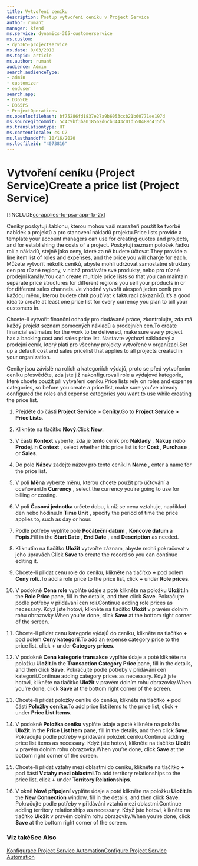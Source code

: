 ```yaml
---
title: Vytvoření ceníku
description: Postup vytvoření ceníku v Project Service
author: rumant
manager: kfend
ms.service: dynamics-365-customerservice
ms.custom:
- dyn365-projectservice
ms.date: 8/03/2018
ms.topic: article
ms.author: rumant
audience: Admin
search.audienceType:
- admin
- customizer
- enduser
search.app:
- D365CE
- D365PS
- ProjectOperations
ms.openlocfilehash: bf75286fd1837e27a9b6053ccb21b60771ee197d
ms.sourcegitcommit: 5c4c9bf3ba018562d6cb3443c01d550489c415fa
ms.translationtype: HT
ms.contentlocale: cs-CZ
ms.lasthandoff: 10/16/2020
ms.locfileid: "4073816"
---
```

# <a name="create-a-price-list-project-service"></a><span data-ttu-id="6ddf4-103">Vytvoření ceníku (Project Service)</span><span class="sxs-lookup"><span data-stu-id="6ddf4-103">Create a price list (Project Service)</span></span>

[!INCLUDE[cc-applies-to-psa-app-1x-2x](../includes/cc-applies-to-psa-app-1x-2x.md)]

<span data-ttu-id="6ddf4-104">Ceníky poskytují šablonu, kterou mohou vaši manažeři použít ke tvorbě nabídek a projektů a pro stanovení nákladů projektu.</span><span class="sxs-lookup"><span data-stu-id="6ddf4-104">Price lists provide a template your account managers can use for creating quotes and projects, and for establishing the costs of a project.</span></span> <span data-ttu-id="6ddf4-105">Poskytují seznam položek řádku rolí a nákladů, stejně jako ceny, které za ně budete účtovat.</span><span class="sxs-lookup"><span data-stu-id="6ddf4-105">They provide a line item list of roles and expenses, and the price you will charge for each.</span></span> <span data-ttu-id="6ddf4-106">Můžete vytvořit několik ceníků, abyste mohli udržovat samostatné struktury cen pro různé regiony, v nichž prodáváte své produkty, nebo pro různé prodejní kanály.</span><span class="sxs-lookup"><span data-stu-id="6ddf4-106">You can create multiple price lists so that you can maintain separate price structures for different regions you sell your products in or for different sales channels.</span></span> <span data-ttu-id="6ddf4-107">Je vhodné vytvořit alespoň jeden ceník pro každou měnu, kterou budete chtít používat k fakturaci zákazníků.</span><span class="sxs-lookup"><span data-stu-id="6ddf4-107">It’s a good idea to create at least one price list for every currency you plan to bill your customers in.</span></span>  
  
<span data-ttu-id="6ddf4-108">Chcete-li vytvořit finanční odhady pro dodávané práce, zkontrolujte, zda má každý projekt seznam pomocných nákladů a prodejních cen.</span><span class="sxs-lookup"><span data-stu-id="6ddf4-108">To create financial estimates for the work to be delivered, make sure every project has a backing cost and sales price list.</span></span> <span data-ttu-id="6ddf4-109">Nastavte výchozí nákladový a prodejní ceník, který platí pro všechny projekty vytvořené v organizaci.</span><span class="sxs-lookup"><span data-stu-id="6ddf4-109">Set up a default cost and sales pricelist that applies to all projects created in your organization.</span></span>  
  
<span data-ttu-id="6ddf4-110">Ceníky jsou závislé na rolích a kategoriích výdajů, proto se před vytvořením ceníku přesvědčte, zda jste již nakonfigurovali role a výdajové kategorie, které chcete použít při vytváření ceníku.</span><span class="sxs-lookup"><span data-stu-id="6ddf4-110">Price lists rely on roles and expense categories, so before you create a price list, make sure you’ve already configured the roles and expense categories you want to use while creating the price list.</span></span>  
  
1.  <span data-ttu-id="6ddf4-111">Přejděte do části **Project Service > Ceníky**.</span><span class="sxs-lookup"><span data-stu-id="6ddf4-111">Go to **Project Service > Price Lists**.</span></span>  
  
2.  <span data-ttu-id="6ddf4-112">Klikněte na tlačítko **Nový**.</span><span class="sxs-lookup"><span data-stu-id="6ddf4-112">Click **New**.</span></span>  
  
3.  <span data-ttu-id="6ddf4-113">V části **Kontext** vyberte, zda je tento ceník pro **Náklady** , **Nákup** nebo **Prodej**.</span><span class="sxs-lookup"><span data-stu-id="6ddf4-113">In **Context** , select whether this price list is for **Cost** , **Purchase** , or **Sales**.</span></span>  
  
4.  <span data-ttu-id="6ddf4-114">Do pole **Název** zadejte název pro tento ceník.</span><span class="sxs-lookup"><span data-stu-id="6ddf4-114">In **Name** , enter a name for the price list.</span></span>  
  
5.  <span data-ttu-id="6ddf4-115">V poli **Měna** vyberte měnu, kterou chcete použít pro účtování a oceňování.</span><span class="sxs-lookup"><span data-stu-id="6ddf4-115">In **Currency** , select the currency you’re going to use for billing or costing.</span></span>  
  
6.  <span data-ttu-id="6ddf4-116">V poli **Časová jednotka** určete dobu, k níž se cena vztahuje, například den nebo hodinu.</span><span class="sxs-lookup"><span data-stu-id="6ddf4-116">In **Time Unit** , specify the period of time the price applies to, such as day or hour.</span></span>  
  
7.  <span data-ttu-id="6ddf4-117">Podle potřeby vyplňte pole  **Počáteční datum** , **Koncové datum** a **Popis**.</span><span class="sxs-lookup"><span data-stu-id="6ddf4-117">Fill in the **Start Date** , **End Date** , and **Description** as needed.</span></span>  
  
8.  <span data-ttu-id="6ddf4-118">Kliknutím na tlačítko **Uložit** vytvořte záznam, abyste mohli pokračovat v jeho úpravách.</span><span class="sxs-lookup"><span data-stu-id="6ddf4-118">Click **Save** to create the record so you can continue editing it.</span></span>  
  
9. <span data-ttu-id="6ddf4-119">Chcete-li přidat cenu role do ceníku, klikněte na tlačítko **+** pod polem **Ceny rolí.**.</span><span class="sxs-lookup"><span data-stu-id="6ddf4-119">To add a role price to the price list, click **+** under **Role prices**.</span></span>  
  
10. <span data-ttu-id="6ddf4-120">V podokně **Cena role** vyplňte údaje a poté klikněte na položku **Uložit**.</span><span class="sxs-lookup"><span data-stu-id="6ddf4-120">In the **Role Price** pane, fill in the details, and then click **Save**.</span></span> <span data-ttu-id="6ddf4-121">Pokračujte podle potřeby v přidávání cen rolí.</span><span class="sxs-lookup"><span data-stu-id="6ddf4-121">Continue adding role prices as necessary.</span></span> <span data-ttu-id="6ddf4-122">Když jste hotovi, klikněte na tlačítko **Uložit** v pravém dolním rohu obrazovky.</span><span class="sxs-lookup"><span data-stu-id="6ddf4-122">When you’re done, click **Save** at the bottom right corner of the screen.</span></span>  
  
11. <span data-ttu-id="6ddf4-123">Chcete-li přidat cenu kategorie výdajů do ceníku, klikněte na tlačítko **+** pod polem **Ceny kategorií**.</span><span class="sxs-lookup"><span data-stu-id="6ddf4-123">To add an expense category price to the price list, click **+** under **Category prices**.</span></span>  
  
12. <span data-ttu-id="6ddf4-124">V podokně **Cena kategorie transakce** vyplňte údaje a poté klikněte na položku **Uložit**.</span><span class="sxs-lookup"><span data-stu-id="6ddf4-124">In the **Transaction Category Price** pane, fill in the details, and then click **Save**.</span></span> <span data-ttu-id="6ddf4-125">Pokračujte podle potřeby v přidávání cen kategorií.</span><span class="sxs-lookup"><span data-stu-id="6ddf4-125">Continue adding category prices as necessary.</span></span> <span data-ttu-id="6ddf4-126">Když jste hotovi, klikněte na tlačítko **Uložit** v pravém dolním rohu obrazovky.</span><span class="sxs-lookup"><span data-stu-id="6ddf4-126">When you’re done, click **Save** at the bottom right corner of the screen.</span></span>  
  
13. <span data-ttu-id="6ddf4-127">Chcete-li přidat položky ceníku do ceníku, klikněte na tlačítko **+** pod částí **Položky ceníku**.</span><span class="sxs-lookup"><span data-stu-id="6ddf4-127">To add price list items to the price list, click **+** under **Price List Items**.</span></span>  
  
14. <span data-ttu-id="6ddf4-128">V podokně **Položka ceníku** vyplňte údaje a poté klikněte na položku **Uložit**.</span><span class="sxs-lookup"><span data-stu-id="6ddf4-128">In the **Price List Item** pane, fill in the details, and then click **Save**.</span></span> <span data-ttu-id="6ddf4-129">Pokračujte podle potřeby v přidávání položek ceníku.</span><span class="sxs-lookup"><span data-stu-id="6ddf4-129">Continue adding price list items as necessary.</span></span> <span data-ttu-id="6ddf4-130">Když jste hotovi, klikněte na tlačítko **Uložit** v pravém dolním rohu obrazovky.</span><span class="sxs-lookup"><span data-stu-id="6ddf4-130">When you’re done, click **Save** at the bottom right corner of the screen.</span></span>  
  
15. <span data-ttu-id="6ddf4-131">Chcete-li přidat vztahy mezi oblastmi do ceníku, klikněte na tlačítko **+** pod částí **Vztahy mezi oblastmi**.</span><span class="sxs-lookup"><span data-stu-id="6ddf4-131">To add territory relationships to the price list, click **+** under **Territory Relationships**.</span></span>  
  
16. <span data-ttu-id="6ddf4-132">V okně **Nové připojení** vyplňte údaje a poté klikněte na položku **Uložit**.</span><span class="sxs-lookup"><span data-stu-id="6ddf4-132">In the **New Connection** window, fill in the details, and then click **Save**.</span></span> <span data-ttu-id="6ddf4-133">Pokračujte podle potřeby v přidávání vztahů mezi oblastmi.</span><span class="sxs-lookup"><span data-stu-id="6ddf4-133">Continue adding territory relationships as necessary.</span></span> <span data-ttu-id="6ddf4-134">Když jste hotovi, klikněte na tlačítko **Uložit** v pravém dolním rohu obrazovky.</span><span class="sxs-lookup"><span data-stu-id="6ddf4-134">When you’re done, click **Save** at the bottom right corner of the screen.</span></span>  
  
### <a name="see-also"></a><span data-ttu-id="6ddf4-135">Viz také</span><span class="sxs-lookup"><span data-stu-id="6ddf4-135">See Also</span></span>  
 [<span data-ttu-id="6ddf4-136">Konfigurace Project Service Automation</span><span class="sxs-lookup"><span data-stu-id="6ddf4-136">Configure Project Service Automation</span></span>](../psa/configure.md)
